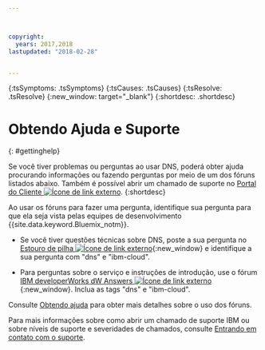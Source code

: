 ```yaml
---



copyright:
  years: 2017,2018
lastupdated: "2018-02-28"


---
```


<!-- Common attributes used in the template are defined as follows: -->
{:tsSymptoms: .tsSymptoms} 
{:tsCauses: .tsCauses} 
{:tsResolve: .tsResolve} 
{:new_window: target="_blank"}
{:shortdesc: .shortdesc}

<!-- # {{site.data.keyword.blockstorageshort}} troubleshooting
{: #ts} -->
<!-- Provide an appropriate ID above -->

<!-- IN PROGRESS - AUDIENCE BLUE, STAGING ONLY -->


<!-- This is the template for troubleshooting topics.  -->

<!-- The short description section should include the service long name and "Bluemix" for search optimization. Example short description: -->

<!-- Add a heading and content for how to get help and support. Use this template for beta and GA services:  -->
# Obtendo Ajuda e Suporte 
{: #gettinghelp}

Se você tiver problemas ou perguntas ao usar DNS, poderá obter ajuda procurando informações ou fazendo perguntas por meio de um dos fóruns listados abaixo. Também é possível abrir um
chamado de suporte no [Portal do Cliente
![Ícone de link externo](../../icons/launch-glyph.svg "Ícone de link externo")](https://control.softlayer.com/).
{:shortdesc}

Ao usar os fóruns para fazer uma pergunta, identifique sua pergunta para que ela seja vista pelas equipes de desenvolvimento
{{site.data.keyword.Bluemix_notm}}.
<!--Insert the appropriate Stack Overflow tag for your service for <block-storage> in URL and text below:  -->
* Se você tiver questões técnicas sobre DNS, poste a sua pergunta no [Estouro de pilha ![Ícone de link externo](../../icons/launch-glyph.svg "Ícone de link externo")](https://stackoverflow.com/search?q=dns+ibm-cloud){:new_window} e identifique a sua pergunta com "dns" e "ibm-cloud".
<!--Insert the appropriate dW Answers tag for your service for <service_keyword> in URL below:  -->
* Para perguntas sobre o serviço e instruções de introdução, use o fórum [IBM developerWorks dW Answers ![Ícone de link externo](../../icons/launch-glyph.svg "Ícone de link externo")](https://developer.ibm.com/answers/topics/dns.html?smartspace=ibm-cloud){:new_window}. Inclua as tags "dns" e "ibm-cloud".

Consulte
[Obtendo
ajuda](https://console.bluemix.net/docs/support/index.html#getting-help) para obter mais detalhes sobre o uso dos fóruns.

Para mais informações sobre como abrir um chamado de suporte IBM ou sobre níveis de suporte e severidades de chamados, consulte [Entrando em contato com o suporte](https://console.bluemix.net/docs/support/index.html#contacting-support).

